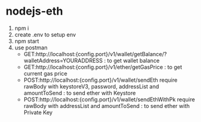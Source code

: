 # nodejs-eth

1. npm i
2. create .env to setup env
3. npm start
4. use postman
    - GET:http://localhost:{config.port}/v1/wallet/getBalance/?walletAddress=YOURADDRESS : to get wallet balance
    - GET:http://localhost:{config.port}/v1/ether/getGasPrice : to get current gas price
    - POST:http://localhost:{config.port}/v1/wallet/sendEth require rawBody with keystoreV3, password, addressList and amountToSend : to send ether with Keystore
    - POST:http://localhost:{config.port}/v1/wallet/sendEthWithPk require rawBody with addressList and amountToSend : to send ether with Private Key
